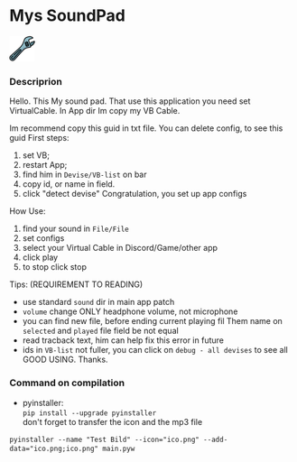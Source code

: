 # Mys SoundPad

![icon](ico.png)

### Descriprion
Hello. This My sound pad. That use this application you need set VirtualCable. In App dir Im copy my VB Cable.

Im recommend copy this guid in txt file. You can delete config, to see this guid
First steps:
1) set VB;
2) restart App;
3) find him in `Devise/VB-list` on bar
4) copy id, or name in field.
5) click \"detect devise\"
Congratulation, you set up app configs

How Use:
1) find your sound in `File/File`
2) set configs
3) select your Virtual Cable in Discord/Game/other app
4) click play
5) to stop click stop

Tips: (REQUIREMENT TO READING)
* use standard `sound` dir in main app patch
* `volume` change ONLY headphone volume, not microphone
* you can find new file, before ending current playing fil
    Them name on `selected` and `played` file field be not equal
* read tracback text, him can help fix this error in future
* ids in `VB-list` not fuller, you can click on `debug - all devises` to see all
GOOD USING. Thanks.

### Command on compilation
* pyinstaller:\
`pip install --upgrade pyinstaller`\
don't forget to transfer the icon and the mp3 file
```shell
pyinstaller --name "Test Bild" --icon="ico.png" --add-data="ico.png;ico.png" main.pyw
```